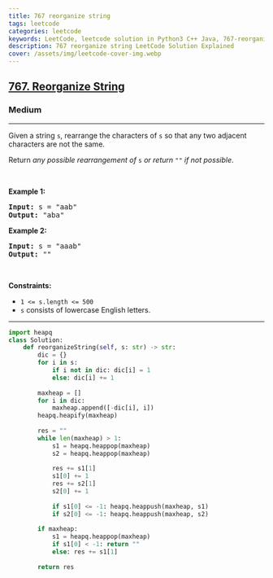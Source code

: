 ```yaml
---
title: 767 reorganize string
tags: leetcode
categories: leetcode
keywords: LeetCode, leetcode solution in Python3 C++ Java, 767-reorganize-string solution
description: 767 reorganize string LeetCode Solution Explained
cover: /assets/img/leetcode-cover-img.webp
---
```





<h2><a href="https://leetcode.com/problems/reorganize-string/">767. Reorganize String</a></h2><h3>Medium</h3><hr><div><p>Given a string <code>s</code>, rearrange the characters of <code>s</code> so that any two adjacent characters are not the same.</p>

<p>Return <em>any possible rearrangement of</em> <code>s</code> <em>or return</em> <code>""</code> <em>if not possible</em>.</p>

<p>&nbsp;</p>
<p><strong>Example 1:</strong></p>
<pre><strong>Input:</strong> s = "aab"
<strong>Output:</strong> "aba"
</pre><p><strong>Example 2:</strong></p>
<pre><strong>Input:</strong> s = "aaab"
<strong>Output:</strong> ""
</pre>
<p>&nbsp;</p>
<p><strong>Constraints:</strong></p>

<ul>
	<li><code>1 &lt;= s.length &lt;= 500</code></li>
	<li><code>s</code> consists of lowercase English letters.</li>
</ul>
</div>

---




```python
import heapq
class Solution:
    def reorganizeString(self, s: str) -> str:
        dic = {}
        for i in s:
            if i not in dic: dic[i] = 1
            else: dic[i] += 1
        
        maxheap = []
        for i in dic:
            maxheap.append([-dic[i], i])
        heapq.heapify(maxheap)
        
        res = ""
        while len(maxheap) > 1:
            s1 = heapq.heappop(maxheap)
            s2 = heapq.heappop(maxheap)
            
            res += s1[1]
            s1[0] += 1
            res += s2[1]
            s2[0] += 1
            
            if s1[0] <= -1: heapq.heappush(maxheap, s1)
            if s2[0] <= -1: heapq.heappush(maxheap, s2)
        
        if maxheap:
            s1 = heapq.heappop(maxheap)
            if s1[0] < -1: return ""
            else: res += s1[1]
        
        return res
```

